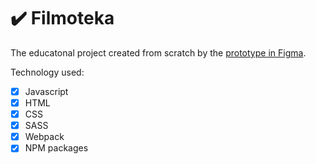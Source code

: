 # :heavy_check_mark: Filmoteka

The educatonal project created from scratch by the [prototype in Figma](https://www.figma.com/proto/OS5yV0lj2Ac79XNw3rwfUM/Filmoteka-(Copy)?node-id=11117%3A2).</br>

Technology used:
- [x] Javascript
- [x] HTML
- [x] CSS
- [x] SASS
- [x] Webpack
- [x] NPM packages
